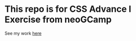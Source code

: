 # This repo is for CSS Advance I Exercise from neoGCamp  
See my work [here](https://css-adv-1-ngc.netlify.app)
